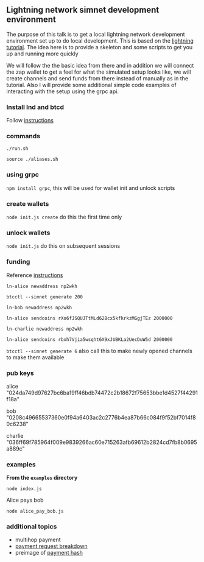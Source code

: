 ## Lightning network simnet development environment

The purpose of this talk is to get a local lightning network development environment set up
to do local development.  This is based on the [lightning tutorial](https://dev.lightning.community/tutorial/01-lncli/index.html).
The idea here is to provide a skeleton and some scripts to get you up and running more quickly

We will follow the the basic idea from there and in addition we will connect the zap
wallet to get a feel for what the simulated setup looks like, we will create channels 
and send funds from there instead of manually as in the tutorial.
Also I will provide some additional simple code examples of interacting with the setup
using the grpc api.

### Install lnd and btcd

Follow [instructions](https://dev.lightning.community/guides/installation/)

### commands

`./run.sh`

`source ./aliases.sh`

### using grpc

`npm install grpc`, this will be used for wallet init and unlock scripts

### create wallets

`node init.js create` do this the first time only

### unlock wallets

`node init.js` do this on subsequent sessions

### funding

Reference [instructions](https://dev.lightning.community/tutorial/01-lncli/index.html#funding-alice)

`ln-alice newaddress np2wkh`

`btcctl --simnet generate 200`

`ln-bob newaddress np2wkh`

`ln-alice sendcoins rXo6fJSQUJTtMLd62Bcx5kfkrkzMGgjTEz 2000000`

`ln-charlie newaddress np2wkh`

`ln-alice sendcoins rbxh7Vjia5wsqht6X9xJUBKLa2UecDuW5d 2000000`

`btcctl --simnet generate 6` also call this to make newly opened channels to make them available

### pub keys
alice "024da749d97627bc6ba19ff46bdb74472c2b18672f75653bbe1d4527f44291f18a"

bob "0208c49665537360e0f94a6403ac2c2776b4ea87b66c084f9f52bf7014f80c6238"

charlie "036ff69f785964f009e9839266ac60e715263afb69612b2824cd7fb8b0695a889c"


### examples

**From the `examples` directory**

`node index.js`

Alice pays bob

`node alice_pay_bob.js`

### additional topics

* multihop payment
* [payment request breakdown](https://rsbondi.github.io/btc-adventure/lightning/)
* preimage of [payment hash](http://extranet.cryptomathic.com/hashcalc/index)

